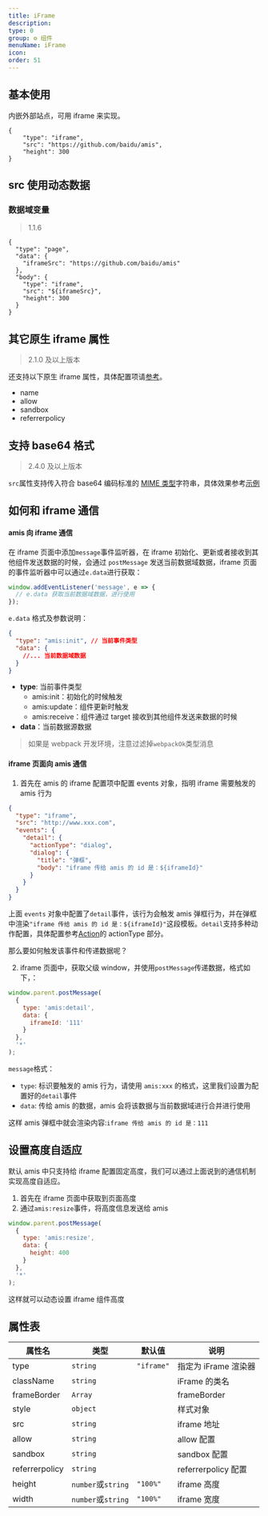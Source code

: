 ```yaml
---
title: iFrame
description:
type: 0
group: ⚙ 组件
menuName: iFrame
icon:
order: 51
---
```


## 基本使用

内嵌外部站点，可用 iframe 来实现。

```schema: scope="body"
{
    "type": "iframe",
    "src": "https://github.com/baidu/amis",
    "height": 300
}
```

## src 使用动态数据

### 数据域变量

> 1.1.6

```schema:
{
  "type": "page",
  "data": {
    "iframeSrc": "https://github.com/baidu/amis"
  },
  "body": {
    "type": "iframe",
    "src": "${iframeSrc}",
    "height": 300
  }
}
```

## 其它原生 iframe 属性

> 2.1.0 及以上版本

还支持以下原生 iframe 属性，具体配置项请[参考](https://developer.mozilla.org/zh-CN/docs/Web/HTML/Element/iframe)。

- name
- allow
- sandbox
- referrerpolicy

## 支持 base64 格式

> 2.4.0 及以上版本

`src`属性支持传入符合 base64 编码标准的 [MIME 类型](https://developer.mozilla.org/zh-CN/docs/Web/HTTP/Basics_of_HTTP/MIME_types)字符串，具体效果参考[示例](../../../examples/iframe)

## 如何和 iframe 通信

#### amis 向 iframe 通信

在 iframe 页面中添加`message`事件监听器，在 iframe 初始化、更新或者接收到其他组件发送数据的时候，会通过 `postMessage` 发送当前数据域数据，iframe 页面的事件监听器中可以通过`e.data`进行获取：

```js
window.addEventListener('message', e => {
  // e.data 获取当前数据域数据，进行使用
});
```

`e.data` 格式及参数说明：

```json
{
  "type": "amis:init", // 当前事件类型
  "data": {
    //... 当前数据域数据
  }
}
```

- **type**: 当前事件类型
  - amis:init：初始化的时候触发
  - amis:update：组件更新时触发
  - amis:receive：组件通过 target 接收到其他组件发送来数据的时候
- **data**：当前数据源数据

> 如果是 webpack 开发环境，注意过滤掉`webpackOk`类型消息

#### iframe 页面向 amis 通信

1. 首先在 amis 的 iframe 配置项中配置 events 对象，指明 iframe 需要触发的 amis 行为

```json
{
  "type": "iframe",
  "src": "http://www.xxx.com",
  "events": {
    "detail": {
      "actionType": "dialog",
      "dialog": {
        "title": "弹框",
        "body": "iframe 传给 amis 的 id 是：${iframeId}"
      }
    }
  }
}
```

上面 `events` 对象中配置了`detail`事件，该行为会触发 amis 弹框行为，并在弹框中渲染`"iframe 传给 amis 的 id 是：${iframeId}"`这段模板。`detail`支持多种动作配置，具体配置参考[Action](./action.md)的 actionType 部分。

那么要如何触发该事件和传递数据呢？

2. iframe 页面中，获取父级 window，并使用`postMessage`传递数据，格式如下，：

```js
window.parent.postMessage(
  {
    type: 'amis:detail',
    data: {
      iframeId: '111'
    }
  },
  '*'
);
```

`message`格式：

- `type`: 标识要触发的 amis 行为，请使用 `amis:xxx` 的格式，这里我们设置为配置好的`detail`事件
- `data`: 传给 amis 的数据，amis 会将该数据与当前数据域进行合并进行使用

这样 amis 弹框中就会渲染内容:`iframe 传给 amis 的 id 是：111`

## 设置高度自适应

默认 amis 中只支持给 iframe 配置固定高度，我们可以通过上面说到的通信机制实现高度自适应。

1. 首先在 iframe 页面中获取到页面高度
2. 通过`amis:resize`事件，将高度信息发送给 amis

```js
window.parent.postMessage(
  {
    type: 'amis:resize',
    data: {
      height: 400
    }
  },
  '*'
);
```

这样就可以动态设置 iframe 组件高度

## 属性表

| 属性名         | 类型               | 默认值     | 说明                 |
| -------------- | ------------------ | ---------- | -------------------- |
| type           | `string`           | `"iframe"` | 指定为 iFrame 渲染器 |
| className      | `string`           |            | iFrame 的类名        |
| frameBorder    | `Array`            |            | frameBorder          |
| style          | `object`           |            | 样式对象             |
| src            | `string`           |            | iframe 地址          |
| allow          | `string`           |            | allow 配置           |
| sandbox        | `string`           |            | sandbox 配置         |
| referrerpolicy | `string`           |            | referrerpolicy 配置  |
| height         | `number`或`string` | `"100%"`   | iframe 高度          |
| width          | `number`或`string` | `"100%"`   | iframe 宽度          |
